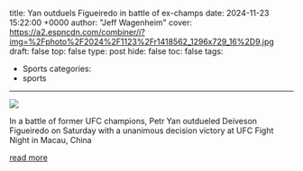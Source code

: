 title: Yan outduels Figueiredo in battle of ex-champs
date: 2024-11-23 15:22:00 +0000
author: "Jeff Wagenheim"
cover: https://a2.espncdn.com/combiner/i?img=%2Fphoto%2F2024%2F1123%2Fr1418562_1296x729_16%2D9.jpg
draft: false
top: false
type: post
hide: false
toc: false
tags:
  - Sports
categories:
  - sports
---

![](https://a2.espncdn.com/combiner/i?img=%2Fphoto%2F2024%2F1123%2Fr1418562_1296x729_16%2D9.jpg)

In a battle of former UFC champions, Petr Yan outdueled Deiveson Figueiredo on Saturday with a unanimous decision victory at UFC Fight Night in Macau, China

[read more](https://www.espn.com/mma/story/_/id/42561911/petr-yan-outduels-deiveson-figueiredo-battle-former-champs)
